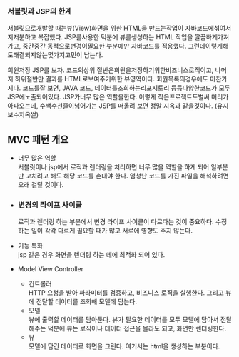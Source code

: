 ### 서블릿과 JSP의 한계
서블릿으로개발할 때는뷰(View)화면을 위한 HTML을 만드는작업이 자바코드에섞여서 지저분하고
복잡했다.
JSP를사용한 덕분에 뷰를생성하는 HTML 작업을 깔끔하게가져가고, 중간중간 동적으로변경이필요한
부분에만 자바코드를 적용했다. 그런데이렇게해도해결되지않는몇가지고민이 남는다.

회원저장 JSP를 보자. 코드의상위 절반은회원을저장하기위한비즈니스로직이고, 나머지 하위절반만
결과를 HTML로보여주기위한 뷰영역이다. 회원목록의경우에도 마찬가지다.
코드를잘 보면, JAVA 코드, 데이터를조회하는리포지토리 등등다양한코드가 모두 JSP에노출되어있다.
JSP가너무 많은 역할을한다. 이렇게 작은프로젝트도벌써 머리가아파오는데, 수백수천줄이넘어가는
JSP를 떠올려 보면 정말 지옥과 같을것이다. (유지보수지옥썰)

## MVC 패턴  개요
- 너무 많은 역할\
서블릿이나 jsp에서 로직과 렌더링을 처리하면 너무 많을 역할을 하게 되어 일부분만 고치려고 해도 해당 코드를 손대야 한다.
엄청난 코드를 가진 파일을 해석하려면 오래 걸릴 것이다.

- ### 변경의 라이프 사이클
  로직과 렌더링 하는 부분에서 변경 라이프 사이클이 다르다는 것이 중요하다. 수정하는 일이 각각 다르게 필요할 때가 많고 서로에 영향도 주지 않는다.


- 기능 특화\
jsp 같은 경우 화면을 렌더링 하는 데에 최적화 되어 있다.


- Model View Controller
  - 컨트롤러\
    HTTP 요청을 받아 파라미터를 검증하고, 비즈니스 로직을 실행한다. 그리고 뷰에 전달할 데이터를 조회해 모델에 담는다.
  - 모델\
    뷰에 출력할 데이터를 담아둔다. 뷰가 필요한 데이터를 모두 모델에 담아서 전달해주는 덕분에 뷰는 로직이나 데이터 접근을 몰라도 되고, 화면만 렌더링한다.
  - 뷰\
    모델에 담긴 데이터로 화면을 그린다. 여기서는 html을 생성하는 부분이다.

